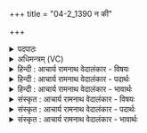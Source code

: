+++
title = "04-2_1390 न की"

+++
<details><summary>पदपाठः</summary>

न꣢। किः꣣। रेव꣡न्त꣢म्। स꣣ख्या꣡य꣢। स꣣। ख्या꣡य꣢꣯। वि꣣न्दसे। पी꣡य꣢꣯न्ति। ते꣣। सुराश्वः꣢। य꣣दा꣢। कृ꣣णो꣡षि꣢। न꣣दनु꣢म्। सम्। ऊह꣣सि। आ꣢त्। इत्। पि꣣ता꣢। इ꣣व। हूयसे। १३९०।
</details>

<details><summary>अधिमन्त्रम् (VC)</summary>

- इन्द्रः
- सौभरि: काण्व:
- काकुभः प्रगाथः (विषमा ककुप्, समा सतोबृहती)
- पञ्चमः
</details>

<details><summary>हिन्दी : आचार्य रामनाथ वेदालंकार - विषयः</summary>

अगले मन्त्र में परमात्मा को संबोधन है।
</details>

<details><summary>हिन्दी : आचार्य रामनाथ वेदालंकार - पदार्थः</summary>

पदार्थान्वय -  हे इन्द्र ! हे सर्वान्तर्यामी जगदीश्वर ! आप (रेवन्तम्) जिसके पास केवल धन है, दान, परोपकार आदि नहीं है, ऐसे मनुष्य को (सख्याय) मित्रता के लिए (न किः) कभी नहीं (विन्दसे) पाते हो। (ते) वे केवल धनवाले लोग (सुराश्वः) मदिरा-पान द्वारा प्रमत्त हुओं के समान धन के मद से प्रमत्त हुए (पीयन्ति) हिंसा करते हैं, सताते हैं। (यदा) जब, आप धनवान् को (नदनुम्) स्तोत्र नाद गुँजानेवाला स्तोता (कृणोषि) बनाते हो, तब (समूहसि) उसे उत्तम स्थिति प्राप्त करा देते हो, (आत् इत्) उसके अनन्तर उससे आप (पिता इव) पिता के समान (हूयसे) बुलाये जाते हो ॥२॥ यहाँ उपमालङ्कार है ॥२॥
</details>

<details><summary>हिन्दी : आचार्य रामनाथ वेदालंकार - भावार्थः</summary>

भावार्थ -  धन पाकर जो लोग ऐश्वर्य के मद में मस्त नास्तिक होकर न सत्पात्रों में धन का दान करते हैं,न धर्माचार का सेवन करते हैं,न परमेश्वर को उपासते हैं,उनका धन धन नहीं,किन्तु उनके लिए मौत ही सिद्ध होता है ॥२॥
</details>

<details><summary>संस्कृत : आचार्य रामनाथ वेदालंकार - विषयः</summary>

अथ परमात्मानं सम्बोधयति।
</details>

<details><summary>संस्कृत : आचार्य रामनाथ वेदालंकार - पदार्थः</summary>

पदार्थान्वय -  हे इन्द्र ! हे सर्वान्तर्यामिन् जगदीश्वर ! त्वम् रेवन्तम् केवलधनवन्तं दानपरोपकारादिरहितं जनम् (सख्याय) सखिभावाय (न किः) न कदापि (विन्दसे) प्राप्नोषि, (ते) केवलधनवन्तो जनाः (सुराश्वः) सुरापानेन प्रमत्ताः इव धनमदप्रमत्ताः सन्तः। [सुरया श्वयति वर्द्धते प्रमत्तो भवति यः स सुराशूः, ते सुराश्वः।] (पीयन्ति) हिंसन्ति दीनान् जनान् पीडयन्ति। [पीयतिः हिंसाकर्मा। निरु० ४।२५।] (यदा) यस्मिन् काले, त्वम् धनवन्तं जनम् (नदनुम्) स्तोतारम् (कृणोषि) करोषि, तदा (समूहसि) संवहसि, शोभनां स्थितिं प्रापयसि, (आत् इत्) तदनन्तरमेव, तेन त्वम् (पिता इव) जनक इव (हूयसे) स्तूयसे ॥२॥ अत्रोपमालङ्कारः ॥२॥
</details>

<details><summary>संस्कृत : आचार्य रामनाथ वेदालंकार - भावार्थः</summary>

भावार्थ -  धनं प्राप्य ये जना ऐश्वर्यमदमत्ता नास्तिकाः सन्तो न सत्पात्रेषु धनदानं कुर्वन्ति,न धर्माचारं सेवन्ते,न परमेश्वरमुपासते तेषां धनं धनं न प्रत्युत तत्कृते मृत्युरेव ॥२॥
</details>